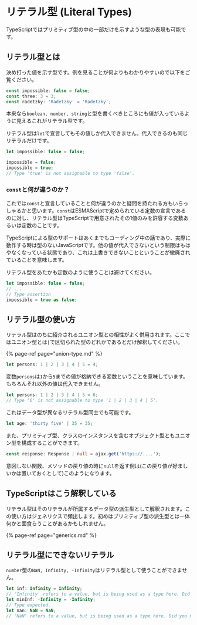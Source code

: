 # リテラル型 \(Literal Types\)

TypeScriptではプリミティブ型の中の一部だけを示すような型の表現も可能です。

## リテラル型とは

決め打った値を示す型です。例を見ることが何よりもわかりやすいので以下をご覧ください。

```typescript
const impossible: false = false;
const three: 3 = 3;
const radetzky: 'Radetzky' = 'Radetzky';
```

本来なら`boolean, number, string`と型を書くべきところにも値が入っているように見えるこれがリテラル型です。

リテラル型は`let`で宣言してもその値しか代入できません。代入できるのも同じリテラルだけです。

```typescript
let impossible: false = false;

impossible = false;
impossible = true;
// Type 'true' is not assignable to type 'false'.
```

### `const`と何が違うのか？

これでは`const`と宣言していることと何が違うのかと疑問を持たれる方もいらっしゃるかと思います。`const`はESMAScriptで定められている定数の宣言であるのに対し、リテラル型はTypeScriptで用意されたその1値のみを許容する変数あるいは定数のことです。

TypeScriptによる型のサポートはあくまでもコーディング中の話であり、実際に動作する時は型のないJavaScriptです。他の値が代入できないという制限はもはやなくなっている状態であり、これは上書きできないことということが撤廃されていることを意味します。

リテラル型をあたかも定数のように使うことは避けてください。

```typescript
let impossible: false = false;
// ...
// Type assertion
impossible = true as false;
```

## リテラル型の使い方

リテラル型はのちに紹介されるユニオン型との相性がよく併用されます。ここではユニオン型とは`|`で区切られた型のどれかであるとだけ解釈してください。

{% page-ref page="union-type.md" %}

```typescript
let persons: 1 | 2 | 3 | 4 | 5 = 4;
```

変数`persons`は`1`から`5`までの値が格納できる変数ということを意味しています。もちろんそれ以外の値は代入できません。

```typescript
let persons: 1 | 2 | 3 | 4 | 5 = 6;
// Type '6' is not assignable to type '1 | 2 | 3 | 4 | 5'.
```

これはデータ型が異なるリテラル型同士でも可能です。

```typescript
let age: 'thirty five' | 35 = 35;
```

また、プリミティブ型、クラスのインスタンスを含むオブジェクト型ともユニオン型を構成することができます。

```typescript
const response: Response | null = ajax.get('https://....');
```

意図しない関数、メソッドの戻り値の時に`null`を返す例は\(この戻り値が好ましいかは置いておくとして\)このようになります。

## TypeScriptはこう解釈している

リテラル型はそのリテラルが所属するデータ型の派生型として解釈されます。この使い方はジェネリクスで頻出します。初めはプリミティブ型の派生型とは一体何かと面食らうことがあるかもしれません。

{% page-ref page="generics.md" %}

## リテラル型にできないリテラル

`number`型の`NaN, Infinity, -Infinity`はリテラル型として使うことができません。

```typescript
let inf: Infinity = Infinity;
// 'Infinity' refers to a value, but is being used as a type here. Did you mean 'typeof Infinity'?
let minInf: -Infinity = -Infinity;
// Type expected.
let nan: NaN = NaN;
// 'NaN' refers to a value, but is being used as a type here. Did you mean 'typeof NaN'?
```

